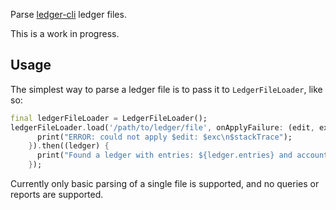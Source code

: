 
Parse [ledger-cli](https://ledger-cli.org) ledger files. 

This is a work in progress.

## Usage

The simplest way to parse a ledger file is to pass it to `LedgerFileLoader`, like so:

```dart
final ledgerFileLoader = LedgerFileLoader();
ledgerFileLoader.load('/path/to/ledger/file', onApplyFailure: (edit, exc, stackTrace) {
      print("ERROR: could not apply $edit: $exc\n$stackTrace");
    }).then((ledger) {
      print("Found a ledger with entries: ${ledger.entries} and accounts: ${ledger.accountManager.accounts.values}")
    });
```

Currently only basic parsing of a single file is supported, and no queries or reports are supported. 
